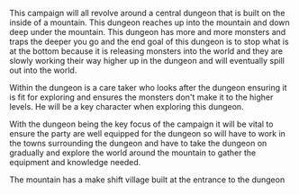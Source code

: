 This campaign will all revolve around a central dungeon that is built on the inside of a mountain. This dungeon reaches up into the mountain and down deep under the mountain. This dungeon has more and more monsters and traps the deeper you go and the end goal of this dungeon is to stop what is at the bottom because it is releasing monsters into the world and they are slowly working their way higher up in the dungeon and will eventually spill out into the world.

Within the dungeon is a care taker who looks after the dungeon ensuring it is fit for exploring and ensures the monsters don't make it to the higher levels. He will be a key character when exploring this dungeon.

With the dungeon being the key focus of the campaign it will be vital to ensure the party are well equipped for the dungeon so will have to work in the towns surrounding the dungeon and have to take the dungeon on gradually and explore the world around the mountain to gather the equipment and knowledge needed. 

The mountain has a make shift village built at the entrance to the dungeon

